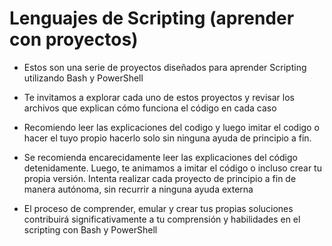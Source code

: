 # Lenguajes de Scripting (aprender con proyectos)
- Estos son una serie de proyectos diseñados para aprender Scripting utilizando Bash y PowerShell
- Te invitamos a explorar cada uno de estos proyectos y revisar los archivos que explican cómo funciona el código en cada caso
- Recomiendo leer las explicaciones del codigo y luego imitar el codigo o hacer el tuyo propio hacerlo solo sin ninguna ayuda de principio a fin.
- Se recomienda encarecidamente leer las explicaciones del código detenidamente. Luego, te animamos a imitar el código o incluso crear tu propia versión. Intenta realizar cada proyecto de principio a fin de manera autónoma, sin recurrir a ninguna ayuda externa

- El proceso de comprender, emular y crear tus propias soluciones contribuirá significativamente a tu comprensión y habilidades en el scripting con Bash y PowerShell
